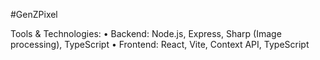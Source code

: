 #GenZPixel

Tools & Technologies:
•	Backend: Node.js, Express, Sharp (Image processing), TypeScript
•	Frontend: React, Vite, Context API, TypeScript
